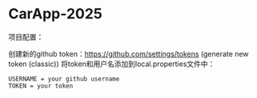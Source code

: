 # CarApp-2025

项目配置：

创建新的github token：https://github.com/settings/tokens (generate new token (classic))
将token和用户名添加到local.properties文件中：

```agsl
USERNAME = your github username 
TOKEN = your token
```

